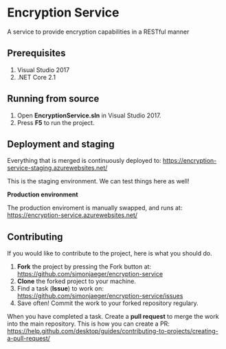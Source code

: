# Encryption Service
A service to provide encryption capabilities in a RESTful manner

<a name="prerequisites"></a>
## Prerequisites ##

1. Visual Studio 2017
2. .NET Core 2.1

## Running from source ##

1. Open **EncryptionService.sln** in Visual Studio 2017.
2. Press **F5** to run the project.

## Deployment and staging ##

Everything that is merged is continuously deployed to: https://encryption-service-staging.azurewebsites.net/

This is the staging environment. We can test things here as well!

**Production environment**

The production enviroment is manually swapped, and runs at: https://encryption-service.azurewebsites.net/

## Contributing ##

If you would like to contribute to the project, here is what you should do.

1. **Fork** the project by pressing the Fork button at: https://github.com/simonjaeger/encryption-service
1. **Clone** the forked project to your machine.
1. Find a task (**Issue**) to work on: https://github.com/simonjaeger/encryption-service/issues
1. Save often! Commit the work to your forked repository regulary.

When you have completed a task. Create a **pull request** to merge the work into the main repository. This is how you can create a PR: https://help.github.com/desktop/guides/contributing-to-projects/creating-a-pull-request/

